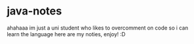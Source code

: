 # java-notes

ahahaaa im just a uni student who likes to overcomment on code so i can learn the language
here are my noties, enjoy! :D
